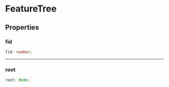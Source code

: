 # FeatureTree

## Properties

### fid

```ts
fid: number;
```

---

### root

```ts
root: Node;
```
